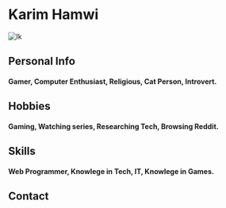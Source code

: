 # Karim Hamwi
![lk]()




## Personal Info

#### Gamer, Computer Enthusiast, Religious, Cat Person, Introvert.


## Hobbies

#### Gaming, Watching series, Researching Tech, Browsing Reddit.


## Skills

#### Web Programmer, Knowlege in Tech, IT, Knowlege in Games.

## Contact





